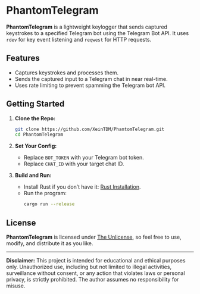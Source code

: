 # PhantomTelegram

**PhantomTelegram** is a lightweight keylogger that sends captured keystrokes to a specified Telegram bot using the Telegram Bot API. It uses `rdev` for key event listening and `reqwest` for HTTP requests.

## Features
- Captures keystrokes and processes them.
- Sends the captured input to a Telegram chat in near real-time.
- Uses rate limiting to prevent spamming the Telegram bot API.

## Getting Started
1. **Clone the Repo:**
   ```bash
   git clone https://github.com/XeinTDM/PhantomTelegram.git
   cd PhantomTelegram
   ```
2. **Set Your Config:**
   - Replace `BOT_TOKEN` with your Telegram bot token.
   - Replace `CHAT_ID` with your target chat ID.

3. **Build and Run:**
   - Install Rust if you don’t have it: [Rust Installation](https://www.rust-lang.org/tools/install).
   - Run the program:
     ```bash
     cargo run --release
     ```

## License
**PhantomTelegram** is licensed under [The Unlicense](LICENSE), so feel free to use, modify, and distribute it as you like. 

---

**Disclaimer:** This project is intended for educational and ethical purposes only. Unauthorized use, including but not limited to illegal activities, surveillance without consent, or any action that violates laws or personal privacy, is strictly prohibited. The author assumes no responsibility for misuse.
